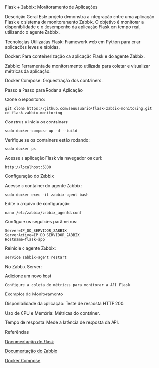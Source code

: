 Flask + Zabbix: Monitoramento de Aplicações

Descrição Geral
  Este projeto demonstra a integração entre uma aplicação Flask e o sistema de monitoramento Zabbix. O objetivo é monitorar a disponibilidade e o desempenho da aplicação Flask em tempo real, utilizando o agente Zabbix.

Tecnologias Utilizadas
  Flask: Framework web em Python para criar aplicações leves e rápidas.

  Docker: Para conteinerização da aplicação Flask e do agente Zabbix.

  Zabbix: Ferramenta de monitoramento utilizada para coletar e visualizar métricas da aplicação.

  Docker Compose: Orquestração dos containers.

Passo a Passo para Rodar a Aplicação

  Clone o repositório:

    git clone https://github.com/seuusuario/flask-zabbix-monitoring.git
    cd flask-zabbix-monitoring

Construa e inicie os containers:

    sudo docker-compose up -d --build

Verifique se os containers estão rodando:

    sudo docker ps

Acesse a aplicação Flask via navegador ou curl:

    http://localhost:5000

Configuração do Zabbix

  Acesse o container do agente Zabbix:

    sudo docker exec -it zabbix-agent bash

Edite o arquivo de configuração:

    nano /etc/zabbix/zabbix_agentd.conf

  Configure os seguintes parâmetros:

    Server=IP_DO_SERVIDOR_ZABBIX
    ServerActive=IP_DO_SERVIDOR_ZABBIX
    Hostname=flask-app

Reinicie o agente Zabbix:

    service zabbix-agent restart

No Zabbix Server:

  Adicione um novo host

    Configure a coleta de métricas para monitorar a API Flask

Exemplos de Monitoramento

  Disponibilidade da aplicação: Teste de resposta HTTP 200.

  Uso de CPU e Memória: Métricas do container.

  Tempo de resposta: Mede a latência de resposta da API.

Referências

[Documentação do Flask](https://flask.palletsprojects.com/en/stable/)

[Documentação do Zabbix](https://www.zabbix.com/documentation/7.2/en/manual/appliance)

[Docker Compose](https://docs.docker.com/desktop/setup/install/linux/)
